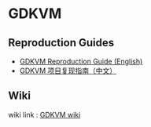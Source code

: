 # GDKVM

## Reproduction Guides
- [GDKVM Reproduction Guide (English)](docs/reproduction_en.md)
- [GDKVM 项目复现指南（中文）](docs/reproduction_zh.md)

## Wiki
wiki link : [GDKVM wiki](wiki.md)

